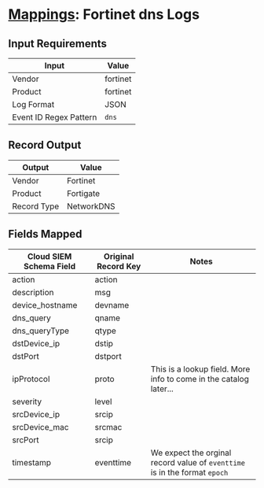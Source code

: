 # [Mappings](README.md): Fortinet dns Logs

## Input Requirements

|Input|Value|
|-----|-----|
|Vendor|fortinet|
|Product|fortinet|
|Log Format|JSON|
|Event ID Regex Pattern|`dns`|

## Record Output

|Output|Value|
|------|-----|
|Vendor|Fortinet|
|Product|Fortigate|
|Record Type|NetworkDNS|

## Fields Mapped

|Cloud SIEM Schema Field|Original Record Key|Notes|
|-----------------------|-------------------|-----|
|action|action||
|description|msg||
|device_hostname|devname||
|dns_query|qname||
|dns_queryType|qtype||
|dstDevice_ip|dstip||
|dstPort|dstport||
|ipProtocol|proto|This is a lookup field. More info to come in the catalog later...|
|severity|level||
|srcDevice_ip|srcip||
|srcDevice_mac|srcmac||
|srcPort|srcip||
|timestamp|eventtime|We expect the orginal record value of `eventtime` is in the format `epoch`|

